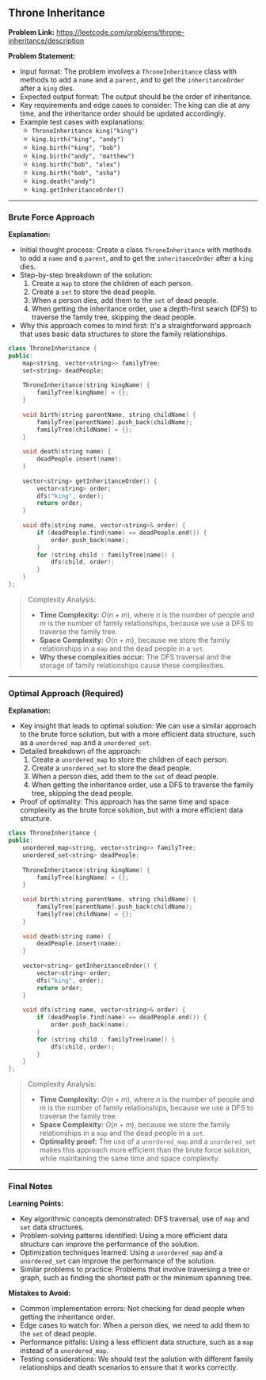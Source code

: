 ## Throne Inheritance

**Problem Link:** https://leetcode.com/problems/throne-inheritance/description

**Problem Statement:**
- Input format: The problem involves a `ThroneInheritance` class with methods to add a `name` and a `parent`, and to get the `inheritanceOrder` after a `king` dies.
- Expected output format: The output should be the order of inheritance.
- Key requirements and edge cases to consider: The king can die at any time, and the inheritance order should be updated accordingly.
- Example test cases with explanations:
  - `ThroneInheritance king("king")`
  - `king.birth("king", "andy")`
  - `king.birth("king", "bob")`
  - `king.birth("andy", "matthew")`
  - `king.birth("bob", "alex")`
  - `king.birth("bob", "asha")`
  - `king.death("andy")`
  - `king.getInheritanceOrder()`

---

### Brute Force Approach

**Explanation:**
- Initial thought process: Create a class `ThroneInheritance` with methods to add a `name` and a `parent`, and to get the `inheritanceOrder` after a `king` dies.
- Step-by-step breakdown of the solution:
  1. Create a `map` to store the children of each person.
  2. Create a `set` to store the dead people.
  3. When a person dies, add them to the `set` of dead people.
  4. When getting the inheritance order, use a depth-first search (DFS) to traverse the family tree, skipping the dead people.
- Why this approach comes to mind first: It's a straightforward approach that uses basic data structures to store the family relationships.

```cpp
class ThroneInheritance {
public:
    map<string, vector<string>> familyTree;
    set<string> deadPeople;
    
    ThroneInheritance(string kingName) {
        familyTree[kingName] = {};
    }
    
    void birth(string parentName, string childName) {
        familyTree[parentName].push_back(childName);
        familyTree[childName] = {};
    }
    
    void death(string name) {
        deadPeople.insert(name);
    }
    
    vector<string> getInheritanceOrder() {
        vector<string> order;
        dfs("king", order);
        return order;
    }
    
    void dfs(string name, vector<string>& order) {
        if (deadPeople.find(name) == deadPeople.end()) {
            order.push_back(name);
        }
        for (string child : familyTree[name]) {
            dfs(child, order);
        }
    }
};
```

> Complexity Analysis:
> - **Time Complexity:** $O(n + m)$, where $n$ is the number of people and $m$ is the number of family relationships, because we use a DFS to traverse the family tree.
> - **Space Complexity:** $O(n + m)$, because we store the family relationships in a `map` and the dead people in a `set`.
> - **Why these complexities occur:** The DFS traversal and the storage of family relationships cause these complexities.

---

### Optimal Approach (Required)

**Explanation:**
- Key insight that leads to optimal solution: We can use a similar approach to the brute force solution, but with a more efficient data structure, such as a `unordered_map` and a `unordered_set`.
- Detailed breakdown of the approach:
  1. Create a `unordered_map` to store the children of each person.
  2. Create a `unordered_set` to store the dead people.
  3. When a person dies, add them to the `set` of dead people.
  4. When getting the inheritance order, use a DFS to traverse the family tree, skipping the dead people.
- Proof of optimality: This approach has the same time and space complexity as the brute force solution, but with a more efficient data structure.

```cpp
class ThroneInheritance {
public:
    unordered_map<string, vector<string>> familyTree;
    unordered_set<string> deadPeople;
    
    ThroneInheritance(string kingName) {
        familyTree[kingName] = {};
    }
    
    void birth(string parentName, string childName) {
        familyTree[parentName].push_back(childName);
        familyTree[childName] = {};
    }
    
    void death(string name) {
        deadPeople.insert(name);
    }
    
    vector<string> getInheritanceOrder() {
        vector<string> order;
        dfs("king", order);
        return order;
    }
    
    void dfs(string name, vector<string>& order) {
        if (deadPeople.find(name) == deadPeople.end()) {
            order.push_back(name);
        }
        for (string child : familyTree[name]) {
            dfs(child, order);
        }
    }
};
```

> Complexity Analysis:
> - **Time Complexity:** $O(n + m)$, where $n$ is the number of people and $m$ is the number of family relationships, because we use a DFS to traverse the family tree.
> - **Space Complexity:** $O(n + m)$, because we store the family relationships in a `map` and the dead people in a `set`.
> - **Optimality proof:** The use of a `unordered_map` and a `unordered_set` makes this approach more efficient than the brute force solution, while maintaining the same time and space complexity.

---

### Final Notes

**Learning Points:**
- Key algorithmic concepts demonstrated: DFS traversal, use of `map` and `set` data structures.
- Problem-solving patterns identified: Using a more efficient data structure can improve the performance of the solution.
- Optimization techniques learned: Using a `unordered_map` and a `unordered_set` can improve the performance of the solution.
- Similar problems to practice: Problems that involve traversing a tree or graph, such as finding the shortest path or the minimum spanning tree.

**Mistakes to Avoid:**
- Common implementation errors: Not checking for dead people when getting the inheritance order.
- Edge cases to watch for: When a person dies, we need to add them to the `set` of dead people.
- Performance pitfalls: Using a less efficient data structure, such as a `map` instead of a `unordered_map`.
- Testing considerations: We should test the solution with different family relationships and death scenarios to ensure that it works correctly.